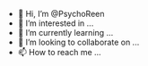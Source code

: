 - 👋 Hi, I’m @PsychoReen
- 👀 I’m interested in ...
- 🌱 I’m currently learning ...
- 💞️ I’m looking to collaborate on ...
- 📫 How to reach me ...

<!---
PsychoReen/PsychoReen is a ✨ special ✨ repository because its `README.md` (this file) appears on your GitHub profile.
You can click the Preview link to take a look at your changes.
--->
